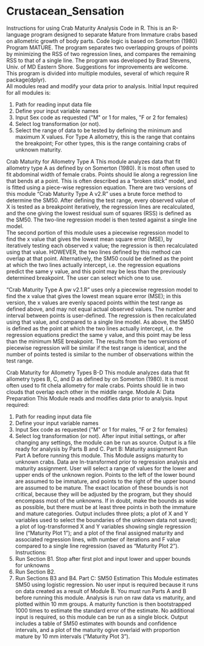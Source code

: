 # Crustacean_Sensation
Instructions for using Crab Maturity Analysis Code in R. 
This is an R-language program designed to separate Mature from Immature crabs based on allometric growth of body parts. Code logic is based on Somerton (1980) Program MATURE. The program separates two overlapping groups of points by minimizing the RSS of two regression lines, and compares the remaining RSS to that of a single line. The program was developed by Brad Stevens, Univ. of MD Eastern Shore. Suggestions for improvements are welcome.  This program is divided into multiple modules, several of which require R package(dplyr).  
All modules read and modify your data prior to analysis. Initial Input required for all modules is: 
1.	Path for reading input data file
2.	Define your input variable names
3.	Input Sex code as requested ("M" or 1 for males, "F or 2 for females)
4.	Select log transformation (or not).
5.	Select the range of data to be tested by defining the minimum and maximum X values. For Type A allometry, this is the range that contains the breakpoint; For other types, this is the range containing crabs of unknown maturity. 

Crab Maturity for Allometry Type A
This module analyzes data that fit allometry type A as defined by on Somerton (1980).  It is most often used to fit abdominal width of female crabs. Points should lie along a regression line that bends at a point.  This is often described as a “broken stick” model, and is fitted using a piece-wise regression equation.  There are two versions of this module
“Crab Maturity Type A v2.R” uses a brute force method to determine the SM50. After defining the test range, every observed value of X is tested as a breakpoint iteratively, the regression lines are recalculated, and the one giving the lowest residual sum of squares (RSS) is defined as the SM50.  The two-line regression model is then tested against a single line model.  
The second portion of this module uses a piecewise regression model to find the x value that gives the lowest mean square error (MSE), by iteratively testing each observed x value; the regression is then recalculated using that value. HOWEVER, the two lines defined by this method can overlap at that point. Alternatively, the SM50 could be defined as the point at which the two lines actually intercept, i.e. the regression equations predict the same y value, and this point may be less than the previously determined breakpoint. The user can select which one to use.

“Crab Maturity Type A pw v2.1.R” uses only a piecewise regression model to find the x value that gives the lowest mean square error (MSE); in this version, the x values are evenly spaced points within the test range as defined above, and may not equal actual observed values. The number and interval between points is user-defined. The regression is then recalculated using that value, and compared to a single line model.  As above, the SM50 is defined as the point at which the two lines actually intercept, i.e. the regression equations predict the same y value, and this point may be less than the minimum MSE breakpoint. 
The results from the two versions of piecewise regression will be similar if the test range is identical, and the number of points tested is similar to the number of observations within the test range. 

Crab Maturity for Allometry Types B-D
This module analyzes data that fit allometry types B, C, and D as defined by on Somerton (1980).  It is most often used to fit chela allometry for male crabs.  Points should lie in two clouds that overlap each other in the middle range.
Module A: Data Preparation 
This Module reads and modifies data prior to analysis.  Input required: 
1.	Path for reading input data file
2.	Define your input variable names
3.	Input Sex code as requested ("M" or 1 for males, "F or 2 for females)
4.	Select log transformation (or not).
After input initial settings, or after changing any settings, the module can be run as source.  Output is a file ready for analysis by Parts B and C.
Part B: Maturity assignment
Run Part A before running this module. This Module assigns maturity to unknown crabs.  Data are ln-transformed prior to regression analysis and maturity assignment. User will select a range of values for the lower and upper ends of the unknown region. Points to the left of the lower bound are assumed to be immature, and points to the right of the upper bound are assumed to be mature. The exact location of these bounds is not critical, because they will be adjusted by the program, but they should encompass most of the unknowns.  If in doubt, make the bounds as wide as possible, but there must be at least three points in both the immature and mature categories.
Output includes three plots; a plot of X and Y variables used to select the boundaries of the unknown data not saved); a plot of log-transformed X and Y variables showing single regression line (“Maturity Plot 1”); and a plot of the final assigned maturity and associated regression lines, with number of iterations and F value compared to a single line regression (saved as “Maturity Plot 2”).  
Instructions: 
1.	Run Section B1. Stop after first plot and input lower and upper bounds for unknowns
2.	Run Section B2. 
3.	Run Sections B3 and B4.
Part C: SM50 Estimation
This Module estimates SM50 using logistic regression. No user input is required because it runs on data created as a result of Module B.  You must run Parts A and B before running this module. Analysis is run on raw data vs maturity, and plotted within 10 mm groups. A maturity function is then bootstrapped 1000 times to estimate the standard error of the estimate. No additional input is required, so this module can be run as a single block. Output includes a table of SM50 estimates with bounds and confidence intervals, and a plot of the maturity ogive overlaid with proportion mature by 10 mm intervals (“Maturity Plot 3”).

